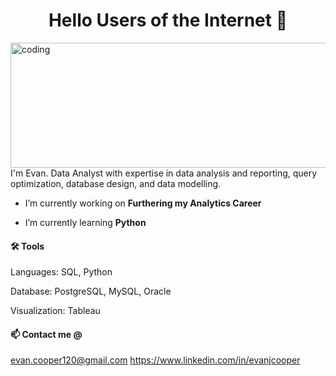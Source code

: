 <h1 align="center">Hello Users of the Internet 👋</h1> 
<img align="left" alt="coding" width="800" height="200" src="https://github.com/evanjcooper/evanjcooper/assets/149256581/c0cadce8-270b-40a0-91c0-9b31d92cb0b4">

I'm Evan. Data Analyst with expertise in data analysis and reporting, query optimization, database design, and data modelling.

- I’m currently working on **Furthering my Analytics Career**

- I’m currently learning **Python** 

#### 🛠️ Tools
  
Languages: SQL, Python

Database: PostgreSQL, MySQL, Oracle

Visualization: Tableau 



#### 📫 Contact me @ 
evan.cooper120@gmail.com
https://www.linkedin.com/in/evanjcooper





